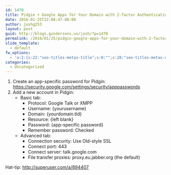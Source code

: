 ```yaml
---
id: 1470
title: Pidgin + Google Apps for Your Domain with 2-factor Authentication
date: 2016-01-25T22:08:47-08:00
author: joshg253
layout: post
guid: http://blogs.gundersons.us/josh/?p=1470
permalink: /2016/01/25/pidgin-google-apps-for-your-domain-with-2-factor-authentication/
slide_template:
  - default
fw_options:
  - 'a:2:{s:22:"seo-titles-metas-title";s:0:"";s:28:"seo-titles-metas-description";s:0:"";}'
categories:
  - Uncategorized
---
```

<ol>
 	<li>Create an app-specific password for Pidgin: <a href="https://security.google.com/settings/security/apppasswords">https://security.google.com/settings/security/apppasswords</a></li>
 	<li>Add a new account in Pidgin:
<ul>
 	<li>Basic tab:
<ul>
 	<li>Protocol: Google Talk or XMPP</li>
 	<li>Username: {yourusername}</li>
 	<li>Domain: {yourdomain.tld}</li>
 	<li>Resource: {left blank}</li>
 	<li>Password: {app-specific password}</li>
 	<li>Remember password: Checked</li>
</ul>
</li>
 	<li>Advanced tab:
<ul>
 	<li>Connection security: Use Old-style SSL</li>
 	<li>Connect port: 443</li>
 	<li>Connect server: talk.google.com</li>
 	<li>File transfer proxies: proxy.eu.jabber.org (the default)</li>
</ul>
</li>
</ul>
</li>
</ol>
Hat-tip: <a href="http://superuser.com/a/894407">http://superuser.com/a/894407</a>